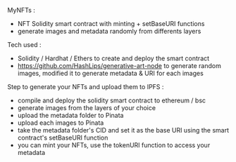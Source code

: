 MyNFTs :
- NFT Solidity smart contract with minting + setBaseURI functions
- generate images and metadata randomly from differents layers 

Tech used :
- Solidity / Hardhat / Ethers to create and deploy the smart contract
- https://github.com/HashLips/generative-art-node to generate random images, modified it to generate metadata & URI for each images

Step to generate your NFTs and upload them to IPFS : 
- compile and deploy the solidity smart contract to ethereum / bsc 
- generate images from the layers of your choice 
- upload the metadata folder to Pinata
- upload each images to Pinata
- take the metadata folder's CID and set it as the base URI using the smart contract's setBaseURI function 
- you can mint your NFTs, use the tokenURI function to access your metadata
